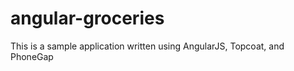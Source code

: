 angular-groceries
=================

This is a sample application written using AngularJS, Topcoat, and PhoneGap
